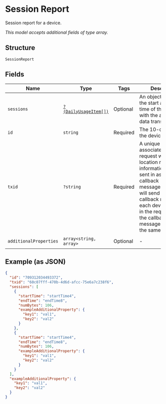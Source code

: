 
# Session Report

Session report for a device.

*This model accepts additional fields of type array.*

## Structure

`SessionReport`

## Fields

| Name | Type | Tags | Description | Getter | Setter |
|  --- | --- | --- | --- | --- | --- |
| `sessions` | [`?(DailyUsageItem[])`](../../doc/models/daily-usage-item.md) | Optional | An object containing the start and end time of the session with the amount of data transferred. | getSessions(): ?array | setSessions(?array sessions): void |
| `id` | `string` | Required | The 10-digit ID of the device. | getId(): string | setId(string id): void |
| `txid` | `?string` | Required | A unique string that associates the request with the location report information that is sent in asynchronous callback message.ThingSpace will send a separate callback message for each device that was in the request. All of the callback messages will have the same txid. | getTxid(): ?string | setTxid(?string txid): void |
| `additionalProperties` | `array<string, array>` | Optional | - | findAdditionalProperty(string key): array | additionalProperty(string key, array value): void |

## Example (as JSON)

```json
{
  "id": "709312034493372",
  "txid": "60c07fff-470b-4d6d-afcc-75e6a7c238f6",
  "sessions": [
    {
      "startTime": "startTime4",
      "endTime": "endTime8",
      "numBytes": 106,
      "exampleAdditionalProperty": {
        "key1": "val1",
        "key2": "val2"
      }
    },
    {
      "startTime": "startTime4",
      "endTime": "endTime8",
      "numBytes": 106,
      "exampleAdditionalProperty": {
        "key1": "val1",
        "key2": "val2"
      }
    }
  ],
  "exampleAdditionalProperty": {
    "key1": "val1",
    "key2": "val2"
  }
}
```


